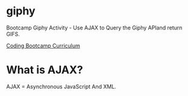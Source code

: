 # giphy
Bootcamp Giphy Activity - Use AJAX to Query the Giphy APIand return GIFS.

[Coding Bootcamp Curriculum](https://github.com/coding-boot-camp/curriculum-resources)

# What is AJAX?
AJAX = Asynchronous JavaScript And XML.
